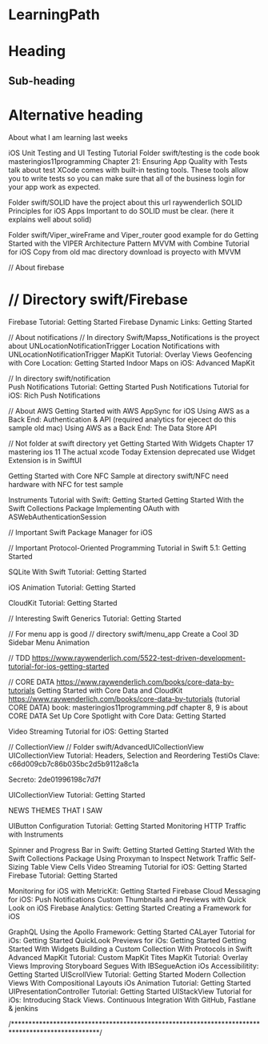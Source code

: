 # LearningPath

Heading
=======

Sub-heading
-----------

# Alternative heading #

About what I am learning last weeks

iOS Unit Testing and UI Testing Tutorial
Folder swift/testing is the code
book masteringios11programming 
Chapter 21: Ensuring App Quality with Tests 
talk about test
XCode comes with built-in testing tools. These tools allow you to write tests so you can make sure that all of the business 
login for your app work as expected.

Folder swift/SOLID have the project about this url raywenderlich
SOLID Principles for iOS Apps
Important to do SOLID must be clear. (here it explains well about solid)

Folder swift/Viper_wireFrame and Viper_router good example for do
Getting Started with the VIPER Architecture Pattern
MVVM with Combine Tutorial for iOS
Copy from old mac directory download is proyecto with MVVM

// About firebase
# // Directory swift/Firebase #
Firebase Tutorial: Getting Started
Firebase Dynamic Links: Getting Started

// About notifications 
// In directory Swift/Mapss_Notifications is the proyect about UNLocationNotificationTrigger
Location Notifications with UNLocationNotificationTrigger
MapKit Tutorial: Overlay Views
Geofencing with Core Location: Getting Started
Indoor Maps on iOS: Advanced MapKit

// In directory swift/notification  
Push Notifications Tutorial: Getting Started
Push Notifications Tutorial for iOS: Rich Push Notifications


// About AWS 
Getting Started with AWS AppSync for iOS
Using AWS as a Back End: Authentication & API (required analytics for ejecect do this sample old mac)
Using AWS as a Back End: The Data Store API


// Not folder at swift directory yet
Getting Started With Widgets
Chapter 17 mastering ios 11 
The actual xcode Today  Extension deprecated use Widget Extension is in SwiftUI

Getting Started with Core NFC
Sample at directory swift/NFC need hardware with NFC for test sample


Instruments Tutorial with Swift: Getting Started
Getting Started With the Swift Collections Package
Implementing OAuth with ASWebAuthenticationSession


// Important
Swift Package Manager for iOS

// Important
Protocol-Oriented Programming Tutorial in Swift 5.1: Getting Started


SQLite With Swift Tutorial: Getting Started

iOS Animation Tutorial: Getting Started

CloudKit Tutorial: Getting Started

// Interesting
Swift Generics Tutorial: Getting Started

// For menu app is good
// directory swift/menu_app
Create a Cool 3D Sidebar Menu Animation


// TDD
https://www.raywenderlich.com/5522-test-driven-development-tutorial-for-ios-getting-started

// CORE DATA
https://www.raywenderlich.com/books/core-data-by-tutorials
Getting Started with Core Data and CloudKit
https://www.raywenderlich.com/books/core-data-by-tutorials (tutorial CORE DATA)
book: masteringios11programming.pdf chapter 8, 9 is about CORE DATA
Set Up Core Spotlight with Core Data: Getting Started


Video Streaming Tutorial for iOS: Getting Started



// CollectionView
// Folder swift/AdvancedUICollectionView
UICollectionView Tutorial: Headers, Selection and Reordering
	TestiOs
Clave:
c66d009cb7c86b035bc2d5b9112a8c1a

Secreto:
2de01996198c7d7f

UICollectionView Tutorial: Getting Started

NEWS THEMES THAT I SAW 

UIButton Configuration Tutorial: Getting Started
Monitoring HTTP Traffic with Instruments

Spinner and Progress Bar in Swift: Getting Started
Getting Started With the Swift Collections Package
Using Proxyman to Inspect Network Traffic
Self-Sizing Table View Cells
Video Streaming Tutorial for iOS: Getting Started
Firebase Tutorial: Getting Started

Monitoring for iOS with MetricKit: Getting Started
Firebase Cloud Messaging for iOS: Push Notifications
Custom Thumbnails and Previews with Quick Look on iOS
Firebase Analytics: Getting Started
Creating a Framework for iOS


GraphQL Using the Apollo Framework: Getting Started
CALayer Tutorial for iOs: Getting Started
QuickLook Previews for iOs: Getting Started
Getting Started With Widgets
Building a Custom Collection With Protocols in Swift
Advanced MapKit Tutorial: Custom MapKit Tites
MapKit Tutorial: Overlay Views
Improving Storyboard Segues With IBSegueAction
iOs Accessibilitity: Getting Started
UIScrollView Tutorial: Getting Started
Modern Collection Views With Compositional Layouts
iOs Animation Tutorial: Getting Started
UIPresentationController Tutorial: Getting Started
UIStackView Tutorial for iOs: Introducing Stack Views.
Continuous Integration With GitHub, Fastlane & jenkins

/*************************************************************************************************/

















